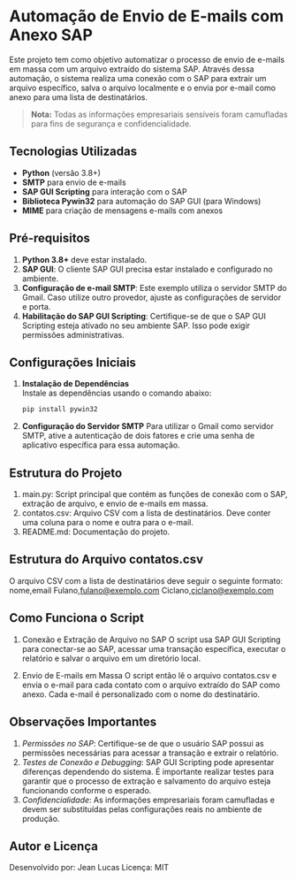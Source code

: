 # Automação de Envio de E-mails com Anexo SAP

Este projeto tem como objetivo automatizar o processo de envio de e-mails em massa com um arquivo extraído do sistema SAP. Através dessa automação, o sistema realiza uma conexão com o SAP para extrair um arquivo específico, salva o arquivo localmente e o envia por e-mail como anexo para uma lista de destinatários.

> **Nota:** Todas as informações empresariais sensíveis foram camufladas para fins de segurança e confidencialidade.

## Tecnologias Utilizadas

- **Python** (versão 3.8+)
- **SMTP** para envio de e-mails
- **SAP GUI Scripting** para interação com o SAP
- **Biblioteca Pywin32** para automação do SAP GUI (para Windows)
- **MIME** para criação de mensagens e-mails com anexos

## Pré-requisitos

1. **Python 3.8+** deve estar instalado.
2. **SAP GUI**: O cliente SAP GUI precisa estar instalado e configurado no ambiente.
3. **Configuração de e-mail SMTP**: Este exemplo utiliza o servidor SMTP do Gmail. Caso utilize outro provedor, ajuste as configurações de servidor e porta.
4. **Habilitação do SAP GUI Scripting**: Certifique-se de que o SAP GUI Scripting esteja ativado no seu ambiente SAP. Isso pode exigir permissões administrativas.

## Configurações Iniciais

1. **Instalação de Dependências**  
   Instale as dependências usando o comando abaixo:
   ```bash
   pip install pywin32
2. **Configuração do Servidor SMTP**
Para utilizar o Gmail como servidor SMTP, ative a autenticação de dois fatores e crie uma senha de aplicativo específica para essa automação.

## Estrutura do Projeto

1. main.py: Script principal que contém as funções de conexão com o SAP, extração de arquivo, e envio de e-mails em massa.
2. contatos.csv: Arquivo CSV com a lista de destinatários. Deve conter uma coluna para o nome e outra para o e-mail.
3. README.md: Documentação do projeto.

## Estrutura do Arquivo contatos.csv

O arquivo CSV com a lista de destinatários deve seguir o seguinte formato:
nome,email
Fulano,fulano@exemplo.com
Ciclano,ciclano@exemplo.com

## Como Funciona o Script
1. Conexão e Extração de Arquivo no SAP
O script usa SAP GUI Scripting para conectar-se ao SAP, acessar uma transação específica, executar o relatório e salvar o arquivo em um diretório local.

2. Envio de E-mails em Massa
O script então lê o arquivo contatos.csv e envia o e-mail para cada contato com o arquivo extraído do SAP como anexo. Cada e-mail é personalizado com o nome do destinatário.

## Observações Importantes
1. *Permissões no SAP*: Certifique-se de que o usuário SAP possui as permissões necessárias para acessar a transação e extrair o relatório.
1. *Testes de Conexão e Debugging*: SAP GUI Scripting pode apresentar diferenças dependendo do sistema. É importante realizar testes para garantir que o processo de extração e salvamento do arquivo esteja funcionando conforme o esperado.
3. *Confidencialidade*: As informações empresariais foram camufladas e devem ser substituídas pelas configurações reais no ambiente de produção.

## Autor e Licença
Desenvolvido por: Jean Lucas
Licença: MIT

